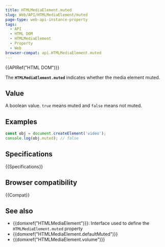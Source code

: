 ```yaml
---
title: HTMLMediaElement.muted
slug: Web/API/HTMLMediaElement/muted
page-type: web-api-instance-property
tags:
  - API
  - HTML DOM
  - HTMLMediaElement
  - Property
  - Web
browser-compat: api.HTMLMediaElement.muted
---
```


{{APIRef("HTML DOM")}}

The **`HTMLMediaElement.muted`** indicates whether the media
element muted.

## Value

A boolean value. `true` means muted and `false` means
not muted.

## Examples

```js
const obj = document.createElement('video');
console.log(obj.muted); // false
```

## Specifications

{{Specifications}}

## Browser compatibility

{{Compat}}

## See also

- {{domxref("HTMLMediaElement")}}: Interface used to define the `HTMLMediaElement.muted` property
- {{domxref("HTMLMediaElement.defaultMuted")}}
- {{domxref("HTMLMediaElement.volume")}}
